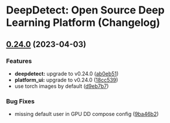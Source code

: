 # DeepDetect: Open Source Deep Learning Platform (Changelog)

## [0.24.0](https://github.com/jolibrain/dd_platform_docker/compare/v0.23.0...v0.24.0) (2023-04-03)


### Features

* **deepdetect:** upgrade to v0.24.0 ([ab0eb51](https://github.com/jolibrain/dd_platform_docker/commit/ab0eb51f37d54940fb032260b9a5f1cbaa0208df))
* **platform_ui:** upgrade to v0.24.0 ([18cc539](https://github.com/jolibrain/dd_platform_docker/commit/18cc5395de06eca47426ea9699f2d515c07be1e0))
* use torch images by default ([d9eb7b7](https://github.com/jolibrain/dd_platform_docker/commit/d9eb7b7154dac5ec29d6331e4fa3f4004935be80))


### Bug Fixes

* missing default user in GPU DD compose config ([9ba46b2](https://github.com/jolibrain/dd_platform_docker/commit/9ba46b2bd0c845656366bdd34bb310260aa4d708))
